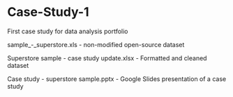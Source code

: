 # Case-Study-1
First case study for data analysis portfolio

sample_-_superstore.xls - non-modified open-source dataset

Superstore sample - case study update.xlsx - Formatted and cleaned dataset

Case study - superstore sample.pptx - Google Slides presentation of a case study
